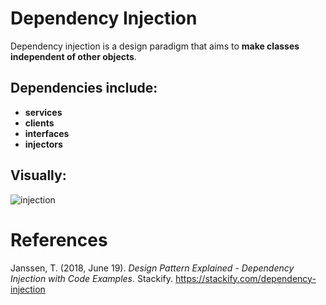 # Dependency Injection

Dependency injection is a design paradigm that aims to **make classes
independent of other objects**.

## Dependencies include:
- **services**
- **clients**
- **interfaces**
- **injectors**

## Visually: 
![injection](https://user-images.githubusercontent.com/109105989/204436406-1d3a87ff-f8d9-4cdd-9be8-b5f4f72903ca.png)


# References
Janssen, T. (2018, June 19). *Design Pattern Explained - Dependency Injection with Code Examples*. Stackify. <https://stackify.com/dependency-injection>
